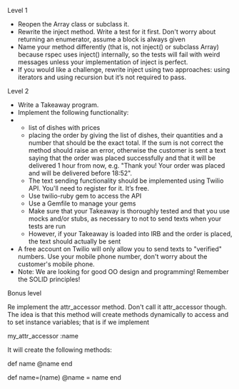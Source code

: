 
Level 1


   * Reopen the Array class or subclass it.
   * Rewrite the inject method. Write a test for it first. Don't worry about returning an enumerator, assume a block is always given
   * Name your method differently (that is, not inject() or subclass Array) because rspec uses inject() internally, so the tests will fail with weird messages unless your implementation of inject is perfect.
   * If you would like a challenge, rewrite inject using two approaches: using iterators and using recursion but it’s not required to pass.

Level 2


   * Write a Takeaway program. 
   * Implement the following functionality:
   * 
      * list of dishes with prices
      * placing the order by giving the list of dishes, their quantities and a number that should be the exact total. If the sum is not correct the method should raise an error, otherwise the customer is sent a text saying that the order was placed successfully and that it will be delivered 1 hour from now, e.g. "Thank you! Your order was placed and will be delivered before 18:52".
      * The text sending functionality should be implemented using Twilio API. You'll need to register for it. It’s free.
      * Use twilio-ruby gem to access the API
      * Use a Gemfile to manage your gems
      * Make sure that your Takeaway is thoroughly tested and that you use mocks and/or stubs, as necessary to not to send texts when your tests are run
      * However, if your Takeaway is loaded into IRB and the order is placed, the text should actually be sent
   * A free account on Twilio will only allow you to send texts to "verified" numbers. Use your mobile phone number, don't worry about the customer's mobile phone.
   * Note: We are looking for good OO design and programming! Remember the SOLID principles!

Bonus level

Re implement the attr_accessor method. Don't call it attr_accessor though. The idea is that this method will create methods dynamically to access and to set instance variables; that is if we implement

my_attr_accessor :name

It will create the following methods:

def name
  @name
end

def name=(name)
  @name = name
end
